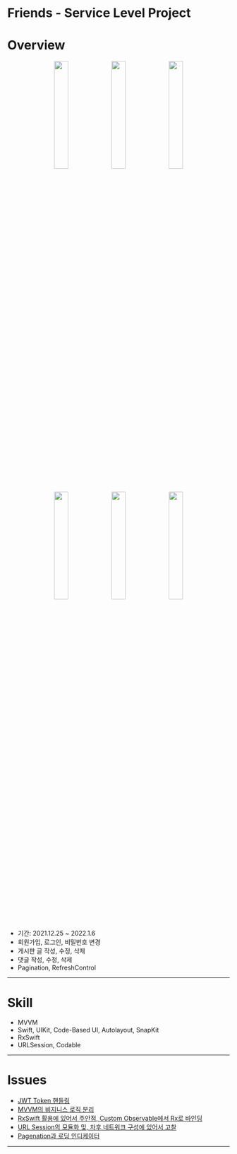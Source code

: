 # Friends - Service Level Project

# Overview

<div align = "center">
<img src = "./ProjectInformation/Images/Start.png" width=25%>
<img src = "./ProjectInformation/Images/Login.png" width=25%>
<img src = "./ProjectInformation/Images/Validation.png" width=25%>
</div>
<div align = "center">
<img src = "./ProjectInformation/Images/Write.png" width=25%>
<img src = "./ProjectInformation/Images/Board.png" width=25%>
<img src = "./ProjectInformation/Images/Comment.png" width=25%>
</div>

- 기간: 2021.12.25 ~ 2022.1.6
- 회원가입, 로그인, 비밀번호 변경
- 게시판 글 작성, 수정, 삭제
- 댓글 작성, 수정, 삭제
- Pagination, RefreshControl

---

# Skill

- MVVM
- Swift, UIKit, Code-Based UI, Autolayout, SnapKit
- RxSwift
- URLSession, Codable

---

# Issues

- [JWT Token 핸들링](https://github.com/simoniful/iOS_Board/issues/1)
- [MVVM의 비지니스 로직 분리](https://github.com/simoniful/iOS_Board/issues/2)
- [RxSwift 활용에 있어서 주안점, Custom Observable에서 Rx로 바인딩](https://github.com/simoniful/iOS_Board/issues/3)
- [URL Session의 모듈화 및, 차후 네트워크 구성에 있어서 고찰]()
- [Pagenation과 로딩 인디케이터]()

---
